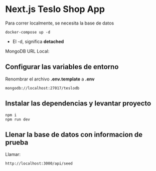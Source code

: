 # Next.js Teslo Shop App

Para correr localmente, se necesita la base de datos

```
docker-compose up -d
```

- El -d, significa **detached**

MongoDB URL Local:

## Configurar las variables de entorno

Renombrar el archivo **.env.template** a **.env**

```
mongodb://localhost:27017/teslodb
```

## Instalar las dependencias y levantar proyecto

```
npm i
npm run dev
```

## Llenar la base de datos con informacion de prueba

Llamar:

```
http://localhost:3000/api/seed
```
